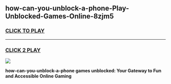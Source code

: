 
## how-can-you-unblock-a-phone-Play-Unblocked-Games-Online-8zjm5
<h3>
<a href="https://premium76.site?title=how-can-you-unblock-a-phone&ref=25A">CLICK TO PLAY</a></h3>
<hr>

<h3>
<a href="https://premium76.site?title=how-can-you-unblock-a-phone&ref=25A">CLICK 2 PLAY</a>
  
</h3>

<a href="https://premium76.site?title=how-can-you-unblock-a-phone&ref=25A"><img src="https://clearcache.store/games.png"></a>


**how-can-you-unblock-a-phone games unblocked: Your Gateway to Fun and Accessible Online Gaming**
